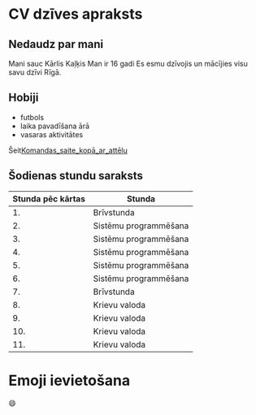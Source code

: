CV dzīves apraksts
===============================================================================================================

Nedaudz par mani
---------------------------------------------------------------------------------------------------------------
Mani sauc Kārlis Kaļķis 
Man ir 16 gadi
Es esmu dzīvojis un mācījies visu savu dzīvi Rīgā.



Hobiji
---------------------------------------------------------------------------------------------------------------

   - futbols
   - laika pavadīšana ārā
   - vasaras aktivitātes

Šeit[Komandas_saite_kopā_ar_attēlu](https://www.google.com/url?sa=i&url=http%3A%2F%2Fwww.fsmetta.lv%2F&psig=AOvVaw2MPCuDo3vT_lcvpWSCYuXX&ust=1612347711521000&source=images&cd=vfe&ved=0CAIQjRxqFwoTCOD1urf9yu4CFQAAAAAdAAAAABAD)

Šodienas stundu saraksts
------------------------------
Stunda pēc kārtas|Stunda
-----------------|------
1.| Brīvstunda
2.|Sistēmu programmēšana
3.|Sistēmu programmēšana
4.|Sistēmu programmēšana
5.|Sistēmu programmēšana
6.|Sistēmu programmēšana
7.|Brīvstunda
8.|Krievu valoda
9.|Krievu valoda
10.|Krievu valoda
11.|Krievu valoda



Emoji ievietošana
=================
:smile:








